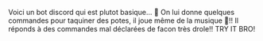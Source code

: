 Voici un bot discord qui est plutot basique... 🤖
On lui donne quelques commandes pour taquiner des potes, il joue même de la musique 🎵!!
Il réponds à des commandes mal déclarées de facon très drole!! 
TRY IT BRO!
